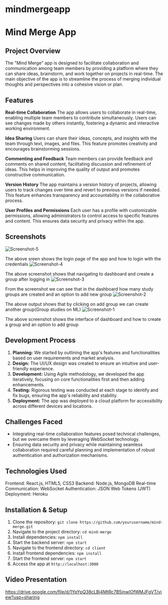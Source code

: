 # mindmergeapp
# Mind Merge App

## Project Overview

The "Mind Merge" app is designed to facilitate collaboration and communication among team members by providing a platform where they can share ideas, brainstorm, and work together on projects in real-time. The main objective of the app is to streamline the process of merging individual thoughts and perspectives into a cohesive vision or plan.

## Features
**Real-time Collaboration**
The app allows users to collaborate in real-time, enabling multiple team members to contribute simultaneously. Users can see changes made by others instantly, fostering a dynamic and interactive working environment.

**Idea Sharing**
Users can share their ideas, concepts, and insights with the team through text, images, and files. This feature promotes creativity and encourages brainstorming sessions.

**Commenting and Feedback**
Team members can provide feedback and comments on shared content, facilitating discussion and refinement of ideas. This helps in improving the quality of output and promotes constructive communication.

**Version History**
The app maintains a version history of projects, allowing users to track changes over time and revert to previous versions if needed. This feature enhances transparency and accountability in the collaborative process.

**User Profiles and Permissions**
Each user has a profile with customizable permissions, allowing administrators to control access to specific features and content. This ensures data security and privacy within the app.
## Screenshots
![Screenshot-5](https://github.com/snehasameeera/mindmergeapp/assets/167703164/14a92357-7f8b-47ae-8740-391ece6935ec)

The above sreen shows the login page of the app and how to login with the credentials
![Screenshot-4](https://github.com/snehasameeera/mindmergeapp/assets/167703164/084122f1-a1ee-4d7a-9042-2bb1d8958576)

The above screenshot shows that navigating to dashboard and create a group after logging in
![Screenshot-3](https://github.com/snehasameeera/mindmergeapp/assets/167703164/4366a699-185d-4b3c-83e9-3f8b498110fb)

From the screenshot we can see that in the dashboard how many study groups are created and an option to add new group
![Screenshot-2](https://github.com/snehasameeera/mindmergeapp/assets/167703164/7a323702-e763-41a3-9ddf-e5f4830dde4e)

The above output shows that by clicking on add group we can create another group(Group studies on ML) 
![Screenshot-1](https://github.com/snehasameeera/mindmergeapp/assets/167703164/7497c7bd-d283-4457-83e9-8c710e4f1e55)

The above screenshot shows the interface of dashboard and how to create a group and an option to add group

## Development Process

1. **Planning:** We started by outlining the app's features and functionalities based on user requirements and market analysis.
2. **Design:** The UI/UX design was created to ensure an intuitive and user-friendly experience.
3. **Development:** Using Agile methodology, we developed the app iteratively, focusing on core functionalities first and then adding enhancements.
4. **Testing:** Rigorous testing was conducted at each stage to identify and fix bugs, ensuring the app's reliability and stability.
5. **Deployment:** The app was deployed to a cloud platform for accessibility across different devices and locations.

## Challenges Faced
- Integrating real-time collaboration features posed technical challenges, but we overcame them by leveraging WebSocket technology.
- Ensuring data security and privacy while maintaining seamless collaboration required careful planning and implementation of robust authentication and authorization mechanisms.

## Technologies Used
Frontend: React.js, HTML5, CSS3
Backend: Node.js, MongoDB
Real-time Communication: WebSocket
Authentication: JSON Web Tokens (JWT)
Deployment: Heroku

## Installation & Setup

1. Clone the repository: `git clone https://github.com/yourusername/mind-merge.git`
2. Navigate to the project directory: `cd mind-merge`
3. Install dependencies: `npm install`
4. Start the backend server: `npm start`
5. Navigate to the frontend directory: `cd client`
6. Install frontend dependencies: `npm install`
7. Start the frontend server: `npm start`
8. Access the app at `http://localhost:3000`


## Video Presentation
https://drive.google.com/file/d/1YpYpQ38cLBj4MtRc7B5inwlOfWMJFgVT/view?usp=sharing


